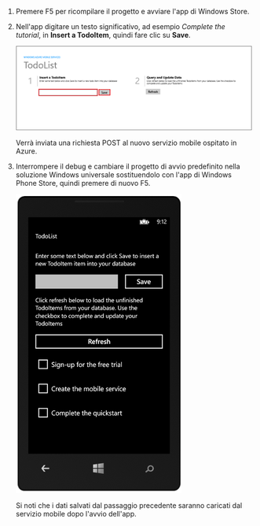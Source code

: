 
1. Premere F5 per ricompilare il progetto e avviare l'app di Windows Store.

2. Nell'app digitare un testo significativo, ad esempio *Complete the tutorial*, in **Insert a TodoItem**, quindi fare clic su **Save**.

	![](./media/mobile-services-windows-universal-test-app/mobile-quickstart-startup.png)

	Verrà inviata una richiesta POST al nuovo servizio mobile ospitato in Azure.

3. Interrompere il debug e cambiare il progetto di avvio predefinito nella soluzione Windows universale sostituendolo con l'app di Windows Phone Store, quindi premere di nuovo F5.

	![](./media/mobile-services-windows-universal-test-app/mobile-quickstart-completed-wp8.png)
	
	Si noti che i dati salvati dal passaggio precedente saranno caricati dal servizio mobile dopo l'avvio dell'app.

<!---HONumber=Oct15_HO3-->